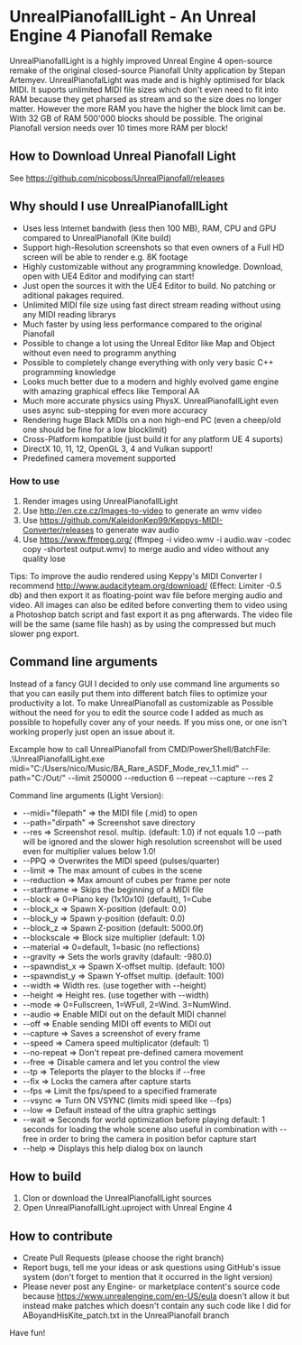 UnrealPianofallLight - An Unreal Engine 4 Pianofall Remake
==========================================================

UnrealPianofallLight is a highly improved Unreal Engine 4 open-source remake of the original closed-source Pianofall Unity application by Stepan Artemyev. UnrealPianofalLight was made and is highly optimised for black MIDI. It suports unlimited MIDI file sizes which don't even need to fit into RAM because they get pharsed as stream and so the size does no longer matter. However the more RAM you have the higher the block limit can be. With 32 GB of RAM 500'000 blocks should be possible. The original Pianofall version needs over 10 times more RAM per block!

## How to Download Unreal Pianofall Light
See https://github.com/nicoboss/UnrealPianofall/releases

## Why should I use UnrealPianofallLight
- Uses less lnternet bandwith (less then 100 MB), RAM, CPU and GPU compared to UnrealPianofall (Kite build)
- Support high-Resolution screenshots so that even owners of a Full HD screen will be able to render e.g. 8K footage
- Highly customizable without any programming knowledge. Download, open with UE4 Editor and modifying can start!
- Just open the sources it with the UE4 Editor to build. No patching or aditional pakages required.
- Unlimited MIDI file size using fast direct stream reading without using any MIDI reading librarys
- Much faster by using less performance compared to the original Pianofall
- Possible to change a lot using the Unreal Editor like Map and Object without even need to programm anything
- Possible to completely change everything with only very basic C++ programming knowledge
- Looks much better due to a modern and highly evolved game engine with amazing graphical effecs like Temporal AA
- Much more accurate physics using PhysX. UnrealPianofallLight even uses async sub-stepping for even more accuracy
- Rendering huge Black MIDIs on a non high-end PC (even a cheep/old one should be fine for a low blocklimit)
- Cross-Platform kompatible (just build it for any platform UE 4 suports)
- DirectX 10, 11, 12, OpenGL 3, 4 and Vulkan support!
- Predefined camera movement supported

### How to use
1. Render images using UnrealPianofallLight
2. Use http://en.cze.cz/Images-to-video to generate an wmv video
3. Use https://github.com/KaleidonKep99/Keppys-MIDI-Converter/releases to generate wav audio
4. Use https://www.ffmpeg.org/ (ffmpeg -i video.wmv -i audio.wav -codec copy -shortest output.wmv) to merge audio and video without any quality lose

Tips: To improve the audio rendered using Keppy's MIDI Converter I recommend http://www.audacityteam.org/download/ (Effect: Limiter -0.5 db) and then export it as floating-point wav file before merging audio and video. All images can also be edited before converting them to video using a Photoshop batch script and fast export it as png afterwards. The video file will be the same (same file hash) as by using the compressed but much slower png export.

## Command line arguments
Instead of a fancy GUI I decided to only use command line arguments so that you can easily put them into different batch files to optimize your productivity a lot. To make UnrealPianofall as customizable as Possible without the need for you to edit the source code I added as much as possible to hopefully cover any of your needs. If you miss one, or one isn't working properly just open an issue about it.

Excample how to call UnrealPianofall from CMD/PowerShell/BatchFile: .\UnrealPianofallLight.exe midi="C:/Users/nico/Music/BA_Rare_ASDF_Mode_rev_1.1.mid" --path="C:/Out/" --limit 250000 --reduction 6 --repeat --capture --res 2

Command line arguments (Light Version):
- --midi=\"filepath\" => the MIDI file (.mid) to open
- --path=\"dirpath\" => Screenshot save directory
- --res => Screenshot resol. multip. (default: 1.0) if not equals 1.0 --path will be ignored and the slower high resolution screenshot will be used even for multiplier values below 1.0!
- --PPQ => Overwrites the MIDI speed (pulses/quarter)
- --limit => The max amount of cubes in the scene
- --reduction => Max amount of cubes per frame per note
- --startframe => Skips the beginning of a MIDI file
- --block => 0=Piano key (1x10x10) (default), 1=Cube
- --block_x => Spawn X-position (default: 0.0)
- --block_y => Spawn y-position (default: 0.0)
- --block_z => Spawn Z-position (default: 5000.0f)
- --blockscale => Block size multiplier (default: 1.0)
- --material => 0=default, 1=basic (no reflections)
- --gravity => Sets the worls gravity (dafault: -980.0)
- --spawndist_x => Spawn X-offset multip. (default: 100)
- --spawndist_y => Spawn Y-offset multip. (default: 100)
- --width => Width res. (use together with --height)
- --height => Height res. (use together with --width)
- --mode => 0=Fullscreen, 1=WFull, 2=Wind. 3=NumWind.
- --audio => Enable MIDI out on the default MIDI channel
- --off => Enable sending MIDI off events to MIDI out
- --capture => Saves a screenshot of every frame
- --speed => Camera speed multiplicator (default: 1)
- --no-repeat => Don't repeat pre-defined camera movement
- --free => Disable camera and let you control the view
- --tp => Teleports the player to the blocks if --free
- --fix => Locks the camera after capture starts
- --fps => Limit the fps/speed to a specified framerate
- --vsync => Turn ON VSYNC (limits midi speed like --fps)
- --low => Default instead of the ultra graphic settings
- --wait => Seconds for world optimization before playing default: 1 seconds for loading the whole scene also useful in combination with --free in order to bring the camera in position befor capture start
- --help => Displays this help dialog box on launch

## How to build
1. Clon or download the UnrealPianofallLight sources
2. Open UnrealPianofallLight.uproject with Unreal Engine 4

## How to contribute
- Create Pull Requests (please choose the right branch)
- Report bugs, tell me your ideas or ask questions using GitHub's issue system (don't forget to mention that it occurred in the light version)
- Please never post any Engine- or marketplace content's source code because https://www.unrealengine.com/en-US/eula doesn't allow it but instead make patches which doesn't contain any such code like I did for ABoyandHisKite_patch.txt in the UnrealPianofall branch

Have fun!